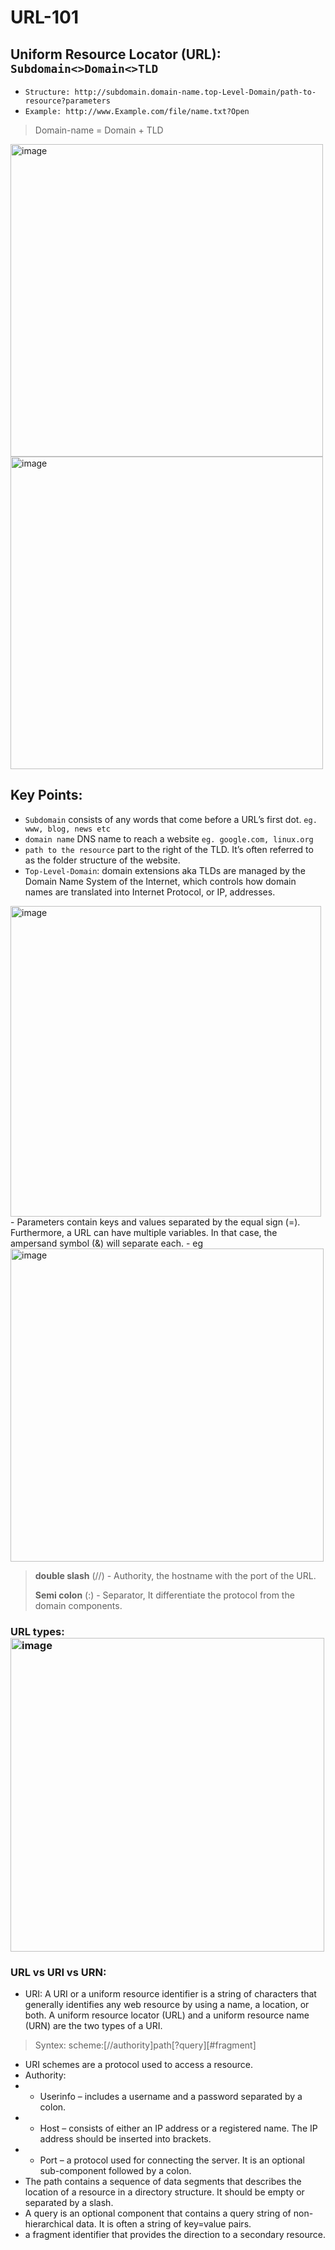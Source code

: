 # URL-101

## Uniform Resource Locator (URL): `Subdomain<>Domain<>TLD`
- `Structure: http://subdomain.domain-name.top-Level-Domain/path-to-resource?parameters`
- `Example: http://www.Example.com/file/name.txt?Open`
> Domain-name = Domain + TLD
<img width="500" alt="image" src="https://github.com/IOxCyber/CyberEssentials/assets/40174034/0f6dd9aa-6b3c-442d-8e18-4c581a29cdb4">
<img width="500" alt="image" src="https://github.com/IOxCyber/CyberEssentials/assets/40174034/98d05869-e28e-4c68-9a49-3ea7c6109722">

## Key Points:
- `Subdomain` consists of any words that come before a URL’s first dot. `eg. www, blog, news etc`
- `domain name` DNS name to reach a website `eg. google.com, linux.org`
- `path to the resource` part to the right of the TLD. It’s often referred to as the folder structure of the website.
- `Top-Level-Domain`: domain extensions aka TLDs are managed by the Domain Name System of the Internet, which controls how domain names are translated into Internet Protocol, or IP, addresses.
<img width="497" alt="image" src="https://github.com/cybersome/CyberEssentials/assets/40174034/707fa355-6740-42f7-9747-0453871c0640">
- Parameters contain keys and values separated by the equal sign (=). Furthermore, a URL can have multiple variables. In that case, the ampersand symbol (&) will separate each.
- eg <img width="501" alt="image" src="https://github.com/cybersome/CyberEssentials/assets/40174034/0c724696-1495-4063-adc6-bd24464eae52">

> **double slash** (//) - Authority, the hostname with the port of the URL.
> 
> **Semi colon** (:) - Separator, It differentiate the protocol from the domain components.

### URL types: <img width="502" alt="image" src="https://github.com/cybersome/CyberEssentials/assets/40174034/54fbbebe-3204-40f5-bc1e-ff9a55ad470c">



### URL vs URI vs URN:
- URI: A URI or a uniform resource identifier is a string of characters that generally identifies any web resource by using a name, a location, or both. A uniform resource locator (URL) and a uniform resource name (URN) are the two types of a URI.

> Syntex: scheme:[//authority]path[?query][#fragment]
- URI schemes are a protocol used to access a resource.
- Authority:
- - Userinfo – includes a username and a password separated by a colon.
- - Host – consists of either an IP address or a registered name. The IP address should be inserted into brackets.
- - Port – a protocol used for connecting the server. It is an optional sub-component followed by a colon.
- The path contains a sequence of data segments that describes the location of a resource in a directory structure. It should be empty or separated by a slash.
- A query is an optional component that contains a query string of non-hierarchical data. It is often a string of key=value pairs.
- a fragment identifier that provides the direction to a secondary resource.









